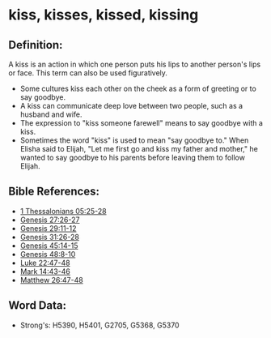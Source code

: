 # kiss, kisses, kissed, kissing #

## Definition: ##

A kiss is an action in which one person puts his lips to another person's lips or face. This term can also be used figuratively.

* Some cultures kiss each other on the cheek as a form of greeting or to say goodbye.
* A kiss can communicate deep love between two people, such as a husband and wife.
* The expression to "kiss someone farewell" means to say goodbye with a kiss.
* Sometimes the word "kiss" is used to mean "say goodbye to." When Elisha said to Elijah, "Let me first go and kiss my father and mother," he wanted to say goodbye to his parents before leaving them to follow Elijah.

## Bible References: ##

* [1 Thessalonians 05:25-28](rc://en/tn/help/1th/05/25)
* [Genesis 27:26-27](rc://en/tn/help/gen/27/26)
* [Genesis 29:11-12](rc://en/tn/help/gen/29/11)
* [Genesis 31:26-28](rc://en/tn/help/gen/31/26)
* [Genesis 45:14-15](rc://en/tn/help/gen/45/14)
* [Genesis 48:8-10](rc://en/tn/help/gen/48/08)
* [Luke 22:47-48](rc://en/tn/help/luk/22/47)
* [Mark 14:43-46](rc://en/tn/help/mrk/14/43)
* [Matthew 26:47-48](rc://en/tn/help/mat/26/47)

## Word Data: ##

* Strong's: H5390, H5401, G2705, G5368, G5370
